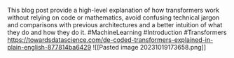 This blog post provide a high-level explanation of how transformers work without relying on code or mathematics, avoid confusing technical jargon and comparisons with previous architectures and a better intuition of what they do and how they do it.
#MachineLearning #Introduction #Transformers
https://towardsdatascience.com/de-coded-transformers-explained-in-plain-english-877814ba6429
![[Pasted image 20231019173658.png]]